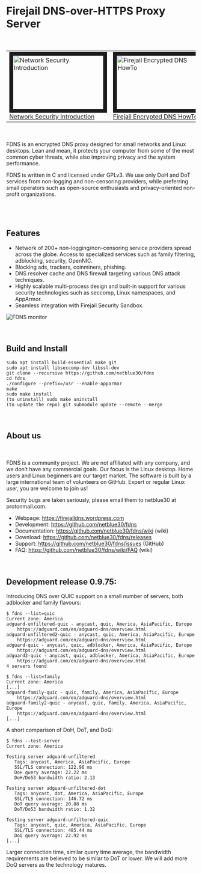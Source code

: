 # Firejail DNS-over-HTTPS Proxy Server
<div style="height:20px;">&nbsp;</div>

<table>
<tr>
<td>
<a href="https://odysee.com/@netblue30:9/networking:5" target="_blank">
<img src="https://thumbs.odycdn.com/ab044dd53b47ff1a6355ecc11c27b9ec.webp"
alt="Network Security Introduction" width="240" height="142" border="10" />
<br/>Network Security Introduction
</a>
</td>
<td>
<a href="https://odysee.com/@netblue30:9/fdns:8" target="_blank">
<img src="https://thumbs.odycdn.com/d22e1d3084e6f03315e076f640d829ec.webp"
alt="Firejail Encrypted DNS HowTo" width="240" height="142" border="10" />
<br/>Firejail Encrypted DNS HowTo
</a>
</td>
</tr>
</table>

<div style="height:20px;">&nbsp;</div>

FDNS is an encrypted DNS proxy designed for small networks and Linux desktops. Lean and mean, it protects your computer from some of the most common cyber threats, while also improving privacy and the system performance.

FDNS is written in C and licensed under GPLv3. We use only DoH and DoT services from non-logging and non-censoring providers, while preferring small operators such as open-source enthusiasts and privacy-oriented non-profit organizations.

<div style="height:20px;">&nbsp;</div>

<table>
<tr>

<div style="height:20px;">&nbsp;</div>

<h2>Features</h2>
<ul>
<li>Network of 200+ non-logging/non-censoring service providers spread across the globe. Access to specialized services such as family filtering, adblocking, security, OpenNIC.</li>
<li>Blocking ads, trackers, coinminers, phishing.</li>
<li>DNS resolver cache and DNS firewall targeting various DNS attack techniques.</li>
<li>Highly scalable multi-process design and built-in support for various security technologies such as seccomp, Linux namespaces, and AppArmor.</li>
<li>Seamless integration with Firejail Security Sandbox.</li>
</ul>

![FDNS monitor](monitor1.png)

<div style="height:20px;">&nbsp;</div>


<h2>Build and Install</h2>

`````
sudo apt install build-essential make git
sudo apt install libseccomp-dev libssl-dev
git clone --recursive https://github.com/netblue30/fdns
cd fdns
./configure --prefix=/usr --enable-apparmor
make
sudo make install
(to uninstall) sudo make uninstall
(to update the repo) git submodule update --remote --merge
`````

<div style="height:20px;">&nbsp;</div>
<h2>About us</h2>
<div style="height:20px;">&nbsp;</div>

FDNS is a community project. We are not affiliated with any company, and we don’t have any commercial goals. Our focus is the Linux desktop. Home users and Linux beginners are our target market. The software is built by a large international team of volunteers on GitHub. Expert or regular Linux user, you are welcome to join us!

Security bugs are taken seriously, please email them to netblue30 at protonmail.com.

<ul>
<li>Webpage: <a href="https://firejaildns.wordpress.com">https://firejaildns.wordpress.com</a></li>
<li>Development: <a href="https://github.com/netblue30/fdns">https://github.com/netblue30/fdns</a></li>
<li>Documentation: <a href="https://github.com/netblue30/fdns/wiki">https://github.com/netblue30/fdns/wiki</a> (wiki)</li>
<li>Download: <a href="https://github.com/netblue30/fdns/releases">https://github.com/netblue30/fdns/releases</a></li>
<li>Support: <a href="https://github.com/netblue30/fdns/issues">https://github.com/netblue30/fdns/issues</a> (GitHub)
<li>FAQ: <a href="https://github.com/netblue30/fdns/wiki/FAQ">https://github.com/netblue30/fdns/wiki/FAQ</a> (wiki)</li>
</ul>
<div style="height:20px;">&nbsp;</div>

<h2>Development release 0.9.75:</h2>

Introducing DNS over QUIC support on a small number of servers, both adblocker and family flavours:
`````
$ fdns --list=quic
Current zone: America
adguard-unfiltered-quic - anycast, quic, America, AsiaPacific, Europe
	https://adguard.com/en/adguard-dns/overview.html
adguard-unfiltered2-quic - anycast, quic, America, AsiaPacific, Europe
	https://adguard.com/en/adguard-dns/overview.html
adguard-quic - anycast, quic, adblocker, America, AsiaPacific, Europe
	https://adguard.com/en/adguard-dns/overview.html
adguard2-quic - anycast, quic, adblocker, America, AsiaPacific, Europe
	https://adguard.com/en/adguard-dns/overview.html
4 servers found

$ fdns --list=family
Current zone: America
[...]
adguard-family-quic - quic, family, America, AsiaPacific, Europe
	https://adguard.com/en/adguard-dns/overview.html
adguard-family2-quic - anycast, quic, family, America, AsiaPacific, Europe
	https://adguard.com/en/adguard-dns/overview.html
[...]
`````
A short comparison of DoH, DoT, and DoQ:
`````
$ fdns --test-server
Current zone: America

Testing server adguard-unfiltered
   Tags: anycast, America, AsiaPacific, Europe
   SSL/TLS connection: 122.96 ms
   DoH query average: 22.22 ms
   DoH/Do53 bandwidth ratio: 2.13

Testing server adguard-unfiltered-dot
   Tags: anycast, dot, America, AsiaPacific, Europe
   SSL/TLS connection: 146.72 ms
   DoT query average: 20.88 ms
   DoT/Do53 bandwidth ratio: 1.32

Testing server adguard-unfiltered-quic
   Tags: anycast, quic, America, AsiaPacific, Europe
   SSL/TLS connection: 485.44 ms
   DoQ query average: 22.92 ms
[...]
`````
Larger connection time, similar query time average, the bandwidth requirements are believed to be similar to DoT or lower. We will add more DoQ servers as the technology matures.

<div style="height:20px;">&nbsp;</div>
